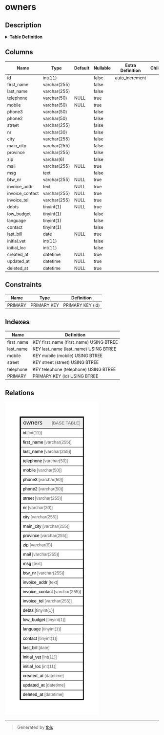 # owners

## Description

<details>
<summary><strong>Table Definition</strong></summary>

```sql
CREATE TABLE `owners` (
  `id` int(11) NOT NULL AUTO_INCREMENT,
  `first_name` varchar(255) NOT NULL,
  `last_name` varchar(255) NOT NULL,
  `telephone` varchar(50) DEFAULT NULL,
  `mobile` varchar(50) DEFAULT NULL,
  `phone3` varchar(50) NOT NULL,
  `phone2` varchar(50) NOT NULL,
  `street` varchar(255) NOT NULL,
  `nr` varchar(30) NOT NULL,
  `city` varchar(255) NOT NULL,
  `main_city` varchar(255) NOT NULL,
  `province` varchar(255) NOT NULL,
  `zip` varchar(6) NOT NULL,
  `mail` varchar(255) DEFAULT NULL,
  `msg` text NOT NULL,
  `btw_nr` varchar(255) DEFAULT NULL,
  `invoice_addr` text DEFAULT NULL,
  `invoice_contact` varchar(255) DEFAULT NULL,
  `invoice_tel` varchar(255) DEFAULT NULL,
  `debts` tinyint(1) DEFAULT NULL,
  `low_budget` tinyint(1) NOT NULL,
  `language` tinyint(1) NOT NULL,
  `contact` tinyint(1) NOT NULL,
  `last_bill` date DEFAULT NULL,
  `initial_vet` int(11) NOT NULL,
  `initial_loc` int(11) NOT NULL,
  `created_at` datetime DEFAULT NULL,
  `updated_at` datetime DEFAULT NULL,
  `deleted_at` datetime DEFAULT NULL,
  PRIMARY KEY (`id`),
  KEY `telephone` (`telephone`),
  KEY `mobile` (`mobile`),
  KEY `street` (`street`),
  KEY `first_name` (`first_name`),
  KEY `last_name` (`last_name`)
) ENGINE=InnoDB AUTO_INCREMENT=[Redacted by tbls] DEFAULT CHARSET=latin1 COLLATE=latin1_swedish_ci
```

</details>

## Columns

| Name | Type | Default | Nullable | Extra Definition | Children | Parents | Comment |
| ---- | ---- | ------- | -------- | ---------------- | -------- | ------- | ------- |
| id | int(11) |  | false | auto_increment |  |  |  |
| first_name | varchar(255) |  | false |  |  |  |  |
| last_name | varchar(255) |  | false |  |  |  |  |
| telephone | varchar(50) | NULL | true |  |  |  |  |
| mobile | varchar(50) | NULL | true |  |  |  |  |
| phone3 | varchar(50) |  | false |  |  |  |  |
| phone2 | varchar(50) |  | false |  |  |  |  |
| street | varchar(255) |  | false |  |  |  |  |
| nr | varchar(30) |  | false |  |  |  |  |
| city | varchar(255) |  | false |  |  |  |  |
| main_city | varchar(255) |  | false |  |  |  |  |
| province | varchar(255) |  | false |  |  |  |  |
| zip | varchar(6) |  | false |  |  |  |  |
| mail | varchar(255) | NULL | true |  |  |  |  |
| msg | text |  | false |  |  |  |  |
| btw_nr | varchar(255) | NULL | true |  |  |  |  |
| invoice_addr | text | NULL | true |  |  |  |  |
| invoice_contact | varchar(255) | NULL | true |  |  |  |  |
| invoice_tel | varchar(255) | NULL | true |  |  |  |  |
| debts | tinyint(1) | NULL | true |  |  |  |  |
| low_budget | tinyint(1) |  | false |  |  |  |  |
| language | tinyint(1) |  | false |  |  |  |  |
| contact | tinyint(1) |  | false |  |  |  |  |
| last_bill | date | NULL | true |  |  |  |  |
| initial_vet | int(11) |  | false |  |  |  |  |
| initial_loc | int(11) |  | false |  |  |  |  |
| created_at | datetime | NULL | true |  |  |  |  |
| updated_at | datetime | NULL | true |  |  |  |  |
| deleted_at | datetime | NULL | true |  |  |  |  |

## Constraints

| Name | Type | Definition |
| ---- | ---- | ---------- |
| PRIMARY | PRIMARY KEY | PRIMARY KEY (id) |

## Indexes

| Name | Definition |
| ---- | ---------- |
| first_name | KEY first_name (first_name) USING BTREE |
| last_name | KEY last_name (last_name) USING BTREE |
| mobile | KEY mobile (mobile) USING BTREE |
| street | KEY street (street) USING BTREE |
| telephone | KEY telephone (telephone) USING BTREE |
| PRIMARY | PRIMARY KEY (id) USING BTREE |

## Relations

![er](owners.svg)

---

> Generated by [tbls](https://github.com/k1LoW/tbls)

